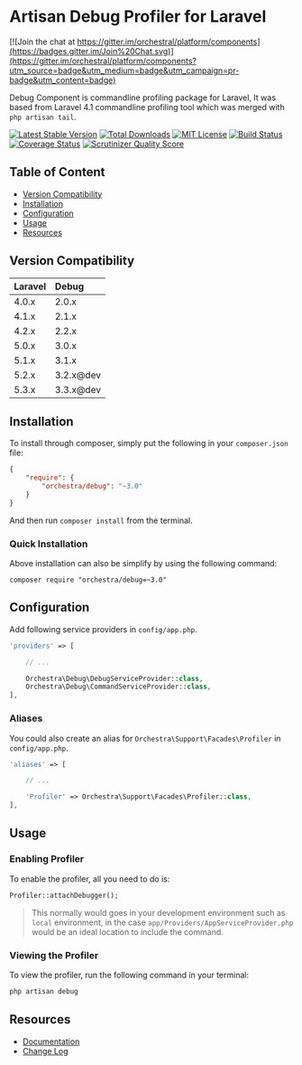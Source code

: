 Artisan Debug Profiler for Laravel
==============

[![Join the chat at https://gitter.im/orchestral/platform/components](https://badges.gitter.im/Join%20Chat.svg)](https://gitter.im/orchestral/platform/components?utm_source=badge&utm_medium=badge&utm_campaign=pr-badge&utm_content=badge)

Debug Component is commandline profiling package for Laravel, It was based from Laravel 4.1 commandline profiling tool which was merged with `php artisan tail`.

[![Latest Stable Version](https://img.shields.io/github/release/orchestral/debug.svg?style=flat-square)](https://packagist.org/packages/orchestra/debug)
[![Total Downloads](https://img.shields.io/packagist/dt/orchestra/debug.svg?style=flat-square)](https://packagist.org/packages/orchestra/debug)
[![MIT License](https://img.shields.io/packagist/l/orchestra/debug.svg?style=flat-square)](https://packagist.org/packages/orchestra/debug)
[![Build Status](https://img.shields.io/travis/orchestral/debug/master.svg?style=flat-square)](https://travis-ci.org/orchestral/debug)
[![Coverage Status](https://img.shields.io/coveralls/orchestral/debug/master.svg?style=flat-square)](https://coveralls.io/r/orchestral/debug?branch=master)
[![Scrutinizer Quality Score](https://img.shields.io/scrutinizer/g/orchestral/debug/master.svg?style=flat-square)](https://scrutinizer-ci.com/g/orchestral/debug/)

## Table of Content

* [Version Compatibility](#version-compatibility)
* [Installation](#installation)
* [Configuration](#configuration)
* [Usage](#usage)
* [Resources](#resources)

## Version Compatibility

Laravel    | Debug
:----------|:----------
 4.0.x     | 2.0.x
 4.1.x     | 2.1.x
 4.2.x     | 2.2.x
 5.0.x     | 3.0.x
 5.1.x     | 3.1.x
 5.2.x     | 3.2.x@dev
 5.3.x     | 3.3.x@dev

## Installation

To install through composer, simply put the following in your `composer.json` file:

```json
{
	"require": {
		"orchestra/debug": "~3.0"
	}
}
```

And then run `composer install` from the terminal.

### Quick Installation

Above installation can also be simplify by using the following command:

    composer require "orchestra/debug=~3.0"

## Configuration

Add following service providers in `config/app.php`.

```php
'providers' => [

	// ...

	Orchestra\Debug\DebugServiceProvider::class,
	Orchestra\Debug\CommandServiceProvider::class,
],
```

### Aliases

You could also create an alias for `Orchestra\Support\Facades\Profiler` in `config/app.php`.

```php
'aliases' => [

    // ...

	'Profiler' => Orchestra\Support\Facades\Profiler::class,
],
```

## Usage

### Enabling Profiler

To enable the profiler, all you need to do is:

```php
Profiler::attachDebugger();
```

> This normally would goes in your development environment such as `local` environment, in the case `app/Providers/AppServiceProvider.php` would be an ideal location to include the command.

### Viewing the Profiler

To view the profiler, run the following command in your terminal:

```bash
php artisan debug
```

## Resources

* [Documentation](http://orchestraplatform.com/docs/latest/components/debug)
* [Change Log](http://orchestraplatform.com/docs/latest/components/debug/changes#v3-3)
